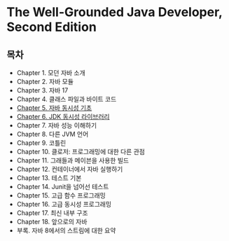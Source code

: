 # The Well-Grounded Java Developer, Second Edition

## 목차
- Chapter 1. 모던 자바 소개
- Chapter 2. 자바 모듈
- Chapter 3. 자바 17
- Chapter 4. 클래스 파일과 바이트 코드
- [Chapter 5. 자바 동시성 기초](./contents/chapter05.md)
- [Chapter 6. JDK 동시성 라이브러리](./contents/chapter06.md)
- Chapter 7. 자바 성능 이해하기
- Chapter 8. 다른 JVM 언어
- Chapter 9. 코틀린
- Chapter 10. 클로저: 프로그래밍에 대한 다른 관점
- Chapter 11. 그래들과 메이븐을 사용한 빌드
- Chapter 12. 컨테이너에서 자바 실행하기
- Chapter 13. 테스트 기본
- Chapter 14. Junit을 넘어선 테스트
- Chapter 15. 고급 함수 프로그래밍
- Chapter 16. 고급 동시성 프로그래밍
- Chapter 17. 최신 내부 구조
- Chapter 18. 앞으로의 자바
- 부록. 자바 8에서의 스트림에 대한 요약